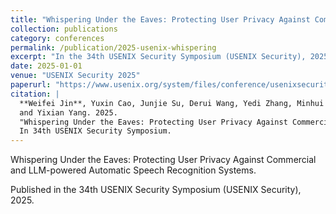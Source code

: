 ```yaml
---
title: "Whispering Under the Eaves: Protecting User Privacy Against Commercial and LLM-powered Automatic Speech Recognition Systems"
collection: publications
category: conferences
permalink: /publication/2025-usenix-whispering
excerpt: "In the 34th USENIX Security Symposium (USENIX Security), 2025"
date: 2025-01-01
venue: "USENIX Security 2025"
paperurl: "https://www.usenix.org/system/files/conference/usenixsecurity25/sec25cycle1-prepub-743-jin-weifei.pdf"  # 如果有论文PDF或Arxiv链接，可在此填写
citation: |
  **Weifei Jin**, Yuxin Cao, Junjie Su, Derui Wang, Yedi Zhang, Minhui Xue, Jie Hao, Jin Song Dong, 
  and Yixian Yang. 2025. 
  "Whispering Under the Eaves: Protecting User Privacy Against Commercial and LLM-powered Automatic Speech Recognition Systems." 
  In 34th USENIX Security Symposium.
---
```


Whispering Under the Eaves: Protecting User Privacy Against Commercial and LLM-powered Automatic Speech Recognition Systems.

Published in the 34th USENIX Security Symposium (USENIX Security), 2025.
